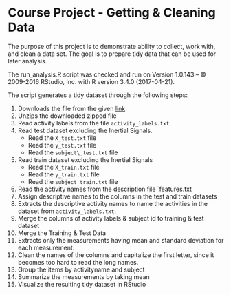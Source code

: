 # Course Project - Getting & Cleaning Data

The purpose of this project is to demonstrate ability to collect, work with, and clean a data set. The goal is to prepare tidy data that can be used for later analysis.

The run_analysis.R script was checked and run on Version 1.0.143 – © 2009-2016 RStudio, Inc. with R version 3.4.0 (2017-04-21).

The script generates a tidy dataset through the following steps:

1. Downloads the file from the given [link](https://d396qusza40orc.cloudfront.net/getdata%2Fprojectfiles%2FUCI%20HAR%20Dataset.zip)
2. Unzips the downloaded zipped file
3. Read activity labels from the file `activity_labels.txt`.
4. Read test dataset excluding the Inertial Signals. 
	* Read the `X_test.txt` file
	* Read the `y_test.txt` file
	* Read the `subject\_test.txt` file
5. Read train dataset excluding the Inertial Signals
	* Read the `X_train.txt` file
	* Read the `y_train.txt` file
	* Read the `subject_train.txt` file
6. Read the activity names from the description file `features.txt
7. Assign descriptive names to the columns in the test and train datasets
8. Extracts the descriptive activity names to name the activities in the dataset from `activity_labels.txt`.
9. Merge the columns of activity labels & subject id to training & test dataset
10. Merge the Training & Test Data
11. Extracts only the measurements having mean and standard deviation for each measurement.
12. Clean the names of the columns and capitalize the first letter, since it becomes too hard to read the long names.
13. Group the items by activityname and subject
14. Summarize the measurements by taking mean
15. Visualize the resulting tidy dataset in RStudio
